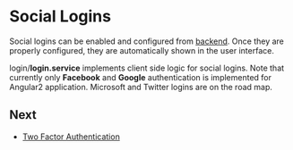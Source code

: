 # Social Logins

Social logins can be enabled and configured from [backend](Development-Guide-Core.md). Once they are properly configured, they are  automatically shown in the user interface. 

login/**login.service** implements client side logic for social logins. Note that currently only **Facebook** and **Google** authentication is implemented for Angular2 application. Microsoft and Twitter logins are on the road map.

## Next

- [Two Factor Authentication](Getting-Started-Angular-Two-Factor-Authentication)

